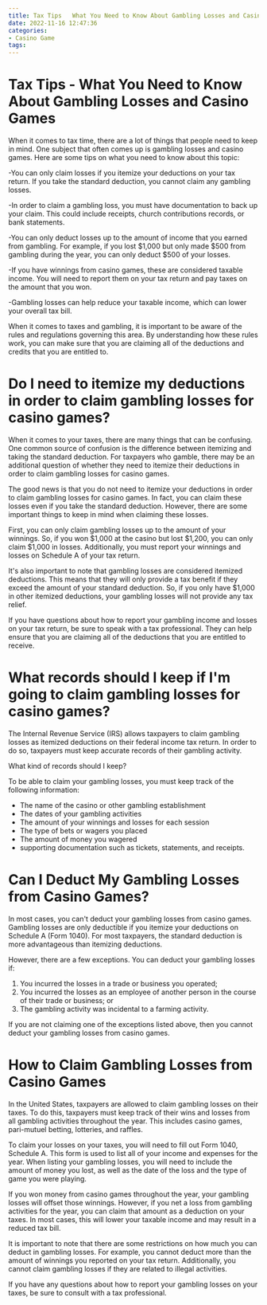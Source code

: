 ```yaml
---
title: Tax Tips   What You Need to Know About Gambling Losses and Casino Games
date: 2022-11-16 12:47:36
categories:
- Casino Game
tags:
---
```



#  Tax Tips - What You Need to Know About Gambling Losses and Casino Games

When it comes to tax time, there are a lot of things that people need to keep in mind. One subject that often comes up is gambling losses and casino games. Here are some tips on what you need to know about this topic:

-You can only claim losses if you itemize your deductions on your tax return. If you take the standard deduction, you cannot claim any gambling losses.

-In order to claim a gambling loss, you must have documentation to back up your claim. This could include receipts, church contributions records, or bank statements.

-You can only deduct losses up to the amount of income that you earned from gambling. For example, if you lost $1,000 but only made $500 from gambling during the year, you can only deduct $500 of your losses.

-If you have winnings from casino games, these are considered taxable income. You will need to report them on your tax return and pay taxes on the amount that you won.

-Gambling losses can help reduce your taxable income, which can lower your overall tax bill.

When it comes to taxes and gambling, it is important to be aware of the rules and regulations governing this area. By understanding how these rules work, you can make sure that you are claiming all of the deductions and credits that you are entitled to.

#  Do I need to itemize my deductions in order to claim gambling losses for casino games?

When it comes to your taxes, there are many things that can be confusing. One common source of confusion is the difference between itemizing and taking the standard deduction. For taxpayers who gamble, there may be an additional question of whether they need to itemize their deductions in order to claim gambling losses for casino games.

The good news is that you do not need to itemize your deductions in order to claim gambling losses for casino games. In fact, you can claim these losses even if you take the standard deduction. However, there are some important things to keep in mind when claiming these losses.

First, you can only claim gambling losses up to the amount of your winnings. So, if you won $1,000 at the casino but lost $1,200, you can only claim $1,000 in losses. Additionally, you must report your winnings and losses on Schedule A of your tax return.

It's also important to note that gambling losses are considered itemized deductions. This means that they will only provide a tax benefit if they exceed the amount of your standard deduction. So, if you only have $1,000 in other itemized deductions, your gambling losses will not provide any tax relief.

If you have questions about how to report your gambling income and losses on your tax return, be sure to speak with a tax professional. They can help ensure that you are claiming all of the deductions that you are entitled to receive.

#  What records should I keep if I'm going to claim gambling losses for casino games?

The Internal Revenue Service (IRS) allows taxpayers to claim gambling losses as itemized deductions on their federal income tax return. In order to do so, taxpayers must keep accurate records of their gambling activity.

What kind of records should I keep?

To be able to claim your gambling losses, you must keep track of the following information:

- The name of the casino or other gambling establishment
- The dates of your gambling activities 
- The amount of your winnings and losses for each session 
- The type of bets or wagers you placed
- The amount of money you wagered 
- supporting documentation such as tickets, statements, and receipts.

#  Can I Deduct My Gambling Losses from Casino Games?

In most cases, you can't deduct your gambling losses from casino games. Gambling losses are only deductible if you itemize your deductions on Schedule A (Form 1040). For most taxpayers, the standard deduction is more advantageous than itemizing deductions.

However, there are a few exceptions. You can deduct your gambling losses if:

1) You incurred the losses in a trade or business you operated;
2) You incurred the losses as an employee of another person in the course of their trade or business; or
3) The gambling activity was incidental to a farming activity.

If you are not claiming one of the exceptions listed above, then you cannot deduct your gambling losses from casino games.

#  How to Claim Gambling Losses from Casino Games

In the United States, taxpayers are allowed to claim gambling losses on their taxes. To do this, taxpayers must keep track of their wins and losses from all gambling activities throughout the year. This includes casino games, pari-mutuel betting, lotteries, and raffles.

To claim your losses on your taxes, you will need to fill out Form 1040, Schedule A. This form is used to list all of your income and expenses for the year. When listing your gambling losses, you will need to include the amount of money you lost, as well as the date of the loss and the type of game you were playing.

If you won money from casino games throughout the year, your gambling losses will offset those winnings. However, if you net a loss from gambling activities for the year, you can claim that amount as a deduction on your taxes. In most cases, this will lower your taxable income and may result in a reduced tax bill.

It is important to note that there are some restrictions on how much you can deduct in gambling losses. For example, you cannot deduct more than the amount of winnings you reported on your tax return. Additionally, you cannot claim gambling losses if they are related to illegal activities.

If you have any questions about how to report your gambling losses on your taxes, be sure to consult with a tax professional.
